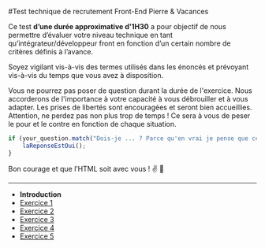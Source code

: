#Test technique de recrutement Front-End Pierre & Vacances

Ce test **d’une durée approximative d'1H30** a pour objectif de nous permettre d’évaluer votre niveau technique en tant qu’intégrateur/développeur front en fonction d’un certain nombre de critères définis à l’avance.

Soyez vigilant vis-à-vis des termes utilisés dans les énoncés et prévoyant vis-à-vis du temps que vous avez à disposition.

Vous ne pourrez pas poser de question durant la durée de l'exercice. Nous accorderons de l'importance à votre capacité à vous débrouiller et à vous adapter. Les prises de libertés sont encouragées et seront bien accueillies. Attention, ne perdez pas non plus trop de temps ! Ce sera à vous de peser le pour et le contre en fonction de chaque situation.

```js
if (your_question.match("Dois-je ... ? Parce qu'en vrai je pense que ce serait mieux :o")) {
    laReponseEstOui();
}
```

Bon courage et que l’HTML soit avec vous ! :v: :rocket:

---

- **Introduction**
- [Exercice 1](./doc/exo1.md)
- [Exercice 2](./doc/exo2.md)
- [Exercice 3](./doc/exo3.md)
- [Exercice 4](./doc/exo4.md)
- [Exercice 5](./doc/exo5.md)
